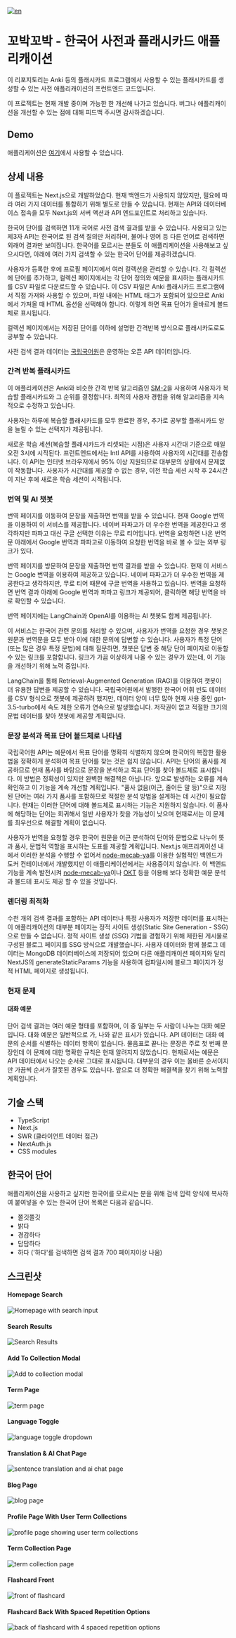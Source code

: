 [![en](https://img.shields.io/badge/lang-en-red.svg)](https://github.com/Stillwell-C/koreanDictionary/blob/main/README.md)

# 꼬박꼬박 - 한국어 사전과 플래시카드 애플리캐이션

이 리포지토리는 Anki 등의 플래시카드 프로그램에서 사용할 수 있는 플래시카드를 생성할 수 있는 사전 애플리캐이션의 프런트엔드 코드입니다.

이 프로젝트는 현재 개발 중이며 가능한 한 개선해 나가고 있습니다. 버그나 애플리캐이션을 개선할 수 있는 점에 대해 피드백 주시면 감사하겠습니다.

## Demo

애플리케이션은 [여기](https://korean-dictionary.vercel.app/)에서 사용할 수 있습니다.

## 상세 내용

이 플로젝트는 Next.js으로 개발하었습다. 현재 백엔드가 사용되지 않았지만, 필요에 따라 여러 가지 데이터를 통합하기 위해 별도로 만들 수 있습니다. 현재는 API와 데이터베이스 접속을 모두 Next.js의 서버 액션과 API 엔드포인트로 처리하고 있습니다.

한국어 단어를 검색하면 11개 국어로 사전 검색 결과를 받을 수 있습니다. 사용되고 있는 제3자 API는 한국어로 된 검색 질의만 처리하며, 불어나 영어 등 다른 언어로 검색하면 외래어 결과만 보여집니다. 한국어를 모르시는 분들도 이 애플리케이션을 사용해보고 싶으시다면, 아래에 여러 가지 검색할 수 있는 한국어 단어를 제공하겠습니다.

사용자가 등록한 후에 프로필 페이지에서 여러 컬렉션을 관리할 수 있습니다. 각 컬렉션에 단어를 추가하고, 컬렉션 페이지에서는 각 단어 정의와 예문을 표시하는 플래시카드를 CSV 파일로 다운로드할 수 있습니다. 이 CSV 파일은 Anki 플래시카드 프로그램에서 직접 가져와 사용할 수 있으며, 파일 내에는 HTML 태그가 포함되어 있으므로 Anki에서 가져올 때 HTML 옵션을 선택해야 합니다. 이렇게 하면 목표 단어가 올바르게 볼드체로 표시됩니다.

컬렉션 페이지에서는 저장된 단어를 이하에 설명한 간격반복 방식으로 플래시카도로도 공부할 수 있습니다.

사전 검색 결과 데이터는 [국립국어원](https://krdict.korean.go.kr/openApi/openApiInfo)은 운영하는 오픈 API 데이터입니다.

### 간격 반복 플래시카드

이 애플리케이션은 Anki와 비슷한 간격 반복 알고리즘인 [SM-2](https://www.supermemo.com/en/blog/application-of-a-computer-to-improve-the-results-obtained-in-working-with-the-supermemo-method)을 사용하여 사용자가 복습할 플래시카드와 그 순위를 결정합니다. 최적의 사용자 경험을 위해 알고리즘을 지속적으로 수정하고 있습니다.

사용자는 하루에 복습할 플래시카드를 모두 완료한 경우, 추가로 공부할 플래시카드 양을 늘릴 수 있는 선택지가 제공됩니다.

새로운 학습 세션(복습할 플래시카드가 리셋되는 시점)은 사용자 시간대 기준으로 매일 오전 3시에 시작된다. 프런트엔드에서는 Intl API를 사용하여 사용자의 시간대를 전송합니다. 이 API는 인터넷 브라우저에서 95% 이상 지원되므로 대부분의 상황에서 문제없이 작동합니다. 사용자가 시간대를 제공할 수 없는 경우, 이전 학습 세션 시작 후 24시간이 지난 후에 새로운 학습 세션이 시작됩니다.

### 번역 및 AI 챗봇

번역 페이지를 이동하여 문장을 제출하면 번역을 받을 수 있습니다. 현재 Google 번역을 이용하여 이 서비스를 제공합니다. 네이버 파파고가 더 우수한 번역을 제공한다고 생각하지만 파파고 대신 구글 선택한 이유는 무료 티어입니다. 번역을 요청하면 나온 번역문 아래에서 Google 번역과 파파고로 이동하여 요청한 번역을 바로 볼 수 있는 외부 링크가 있다.

번역 페이지를 방문하여 문장을 제출하면 번역 결과를 받을 수 있습니다. 현재 이 서비스는 Google 번역을 이용하여 제공하고 있습니다. 네이버 파파고가 더 우수한 번역을 제공한다고 생각하지만, 무료 티어 때문에 구글 번역을 사용하고 있습니다. 번역을 요청하면 번역 결과 아래에 Google 번역과 파파고 링크가 제공되어, 클릭하면 해당 번역을 바로 확인할 수 있습니다.

번역 페이지에는 LangChain과 OpenAI를 이용하는 AI 챗봇도 함께 제공됩니다.

이 서비스는 한국어 관련 문의를 처리할 수 있으며, 사용자가 번역을 요청한 경우 챗봇은 원문과 번역문을 모두 받아 이에 대한 문의에 답변할 수 있습니다. 사용자가 특정 단어(또는 많은 경우 특정 문법)에 대해 질문하면, 챗봇은 답변 중 해당 단어 페이지로 이동할 수 있는 링크를 포함합니다. 링크가 가끔 이상하게 나올 수 있는 경우가 있는데, 이 기능을 개선하기 위해 노력 중입니다.

LangChain을 통해 Retrieval-Augmented Generation (RAG)을 이용하여 챗봇이 더 유용한 답변을 제공할 수 있습니다. 국립국어원에서 발행한 한국어 어휘 빈도 데이터를 CSV 형식으로 챗봇에 제공하려 했지만, 데이터 양이 너무 많아 현재 사용 중인 gpt-3.5-turbo에서 속도 제한 오류가 연속으로 발생했습니다. 저작권이 없고 적절한 크기의 문법 데이터를 찾아 챗봇에 제공할 계획입니다.

### 문장 분석과 목표 단어 볼드체로 나타냄

국립국어원 API는 예문에서 목표 단어를 명확히 식별하지 않으며 한국어의 복잡한 활용법을 정확하게 분석하여 목표 단어를 찾는 것은 쉽지 않습니다. API는 단어의 품사를 제공하므로 현재 품사를 바탕으로 문장을 분석하고 목표 단어를 찾아 볼드체로 표시합니다. 이 방법은 정확성이 있지만 완벽한 해결책은 아닙니다. 앞으로 발생하는 오류를 계속 확인하고 이 기능을 계속 개선할 계획입니다. "품사 없음(어근, 줄어든 말 등)"으로 지정된 단어는 여러 가지 품사를 포함하므로 적절한 분석 방법을 설계하는 데 시간이 필요합니다. 현재는 이러한 단어에 대해 볼드체로 표시하는 기능은 지원하지 않습니다. 이 품사에 해당하는 단어는 희귀해서 일반 사용자가 찾을 가능성이 낮으며 현재로서는 이 문제를 최우선으로 해결할 계획이 없습니다.

사용자가 번역을 요청할 경우 한국어 원문을 어근 분석하여 단어와 문법으로 나누어 뜻과 품사, 문법적 역할을 표시하는 도표를 제공할 계획입니다. Next.js 애프리케이션 내에서 이러한 분석을 수행할 수 없어서 [node-mecab-ya](https://github.com/golbin/node-mecab-ya)를 이용한 실험적인 백엔드가 도커 컨테이너에서 개발했지만 이 애플리케이션에서는 사용중이지 않습니다. 이 백엔드 기능을 계속 발전시켜 [node-mecab-ya](https://github.com/golbin/node-mecab-ya)이나 [OKT](https://github.com/open-korean-text/open-korean-text) 등을 이용해 보다 정확한 예문 분석과 볼드테 표시도 제공 할 수 있을 것입니다.

### 렌더링 최적화

수천 개의 검색 결과를 포함하는 API 데이터나 특정 사용자가 저장한 데이터를 표시하는 이 애플리캐이션의 대부분 페이지는 정적 사이트 생성(Static Site Generation - SSG)으로 만들 수 없습니다. 정적 사이트 생성 (SSG) 기법을 경험하기 위해 제한된 게시물로 구성된 블로그 페이지를 SSG 방식으로 개발했습니다. 사용자 데이터와 함께 블로그 데이터는 MongoDB 데이터베이스에 저장되어 있으며 다른 애플리캐이션 페이지와 달리 NextJS의 generateStaticParams 기능을 사용하여 컴파일시에 블로그 페이지가 정적 HTML 페이지로 생성됩니다.

### 현재 문제

#### 대화 예문

단어 검색 결과는 여러 예문 형태를 포함하며, 이 중 일부는 두 사람이 나누는 대화 예문입니다. 대화 예문은 일반적으로 가, 나와 같은 표시가 있습니다. API 데이터는 대화 예문의 순서를 식별하는 데이터 항목이 없습니다. 물음표로 끝나는 문장은 주로 첫 번째 문장인데 이 문제에 대한 명확한 규칙은 현재 알려지지 않았습니다. 현재로서는 예문은 API 데이터에서 나오는 순서로 그대로 표시됩니다. 대부분의 경우 이는 올바른 순서이지만 가끔씩 순서가 잘못된 경우도 있습니다. 앞으로 더 정확한 해결책을 찾기 위해 노력할 계획입니다.

## 기술 스택

- TypeScript
- Next.js
- SWR (클라이언트 데이터 접근)
- NextAuth.js
- CSS modules

## 한국어 단어

애플리케이션을 사용하고 싶지만 한국어를 모르시는 분을 위해 검색 입력 양식에 복사하여 붙여넣을 수 있는 한국어 단어 목록은 다음과 같습니다.

- 쫄깃쫄깃
- 밝다
- 경감하다
- 답답하다
- 하다 ('하다'를 검색하면 검색 결과 700 페이지이상 나옴)

## 스크린샷

#### Homepage Search

<img src="./ProjectImages/Homepage.png" alt="Homepage with search input">

#### Search Results

<img src="./ProjectImages/SearchResults.png" alt="Search Results" >

#### Add To Collection Modal

<img src="./ProjectImages/AddToCollection.png" alt="Add to collection modal" >

#### Term Page

<img src="./ProjectImages/Term.png" alt="term page">

#### Language Toggle

<img src="./ProjectImages/SearchLangToggle.png" alt="language toggle dropdown">

#### Translation & AI Chat Page

<img src="./ProjectImages/Translate.png" alt="sentence translation and ai chat page">

#### Blog Page

<img src="./ProjectImages/Blog.png" alt="blog page" >

#### Profile Page With User Term Collections

<img src="./ProjectImages/ProfileCollections.png" alt="profile page showing user term collections" >

#### Term Collection Page

<img src="./ProjectImages/CollectionPage.png" alt="term collection page">

#### Flashcard Front

<img src="./ProjectImages/FlashCardFront.png" alt="front of flashcard" >

#### Flashcard Back With Spaced Repetition Options

<img src="./ProjectImages/FlashCardBack.png" alt="back of flashcard with 4 spaced repetition options">
